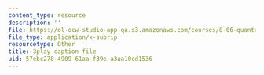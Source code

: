 ```yaml
---
content_type: resource
description: ''
file: https://ol-ocw-studio-app-qa.s3.amazonaws.com/courses/8-06-quantum-physics-iii-spring-2018/57ebc278490961aaf39ea3aa10cd1536_a4Qtf5D0rso.srt
file_type: application/x-subrip
resourcetype: Other
title: 3play caption file
uid: 57ebc278-4909-61aa-f39e-a3aa10cd1536
---
```

